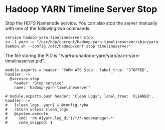 
# Hadoop YARN Timeline Server Stop

Stop the HDFS Namenode service. You can also stop the server manually with one of
the following two commands:

```
service hadoop-yarn-timelineserver stop
su -l yarn -c "/usr/hdp/current/hadoop-yarn-timelineserver/sbin/yarn-daemon.sh --config /etc/hadoop/conf stop timelineserver"
```

The file storing the PID is "/var/run/hadoop-yarn/yarn/yarn-yarn-timelineserver.pid".

    module.exports = header: 'YARN ATS Stop', label_true: 'STOPPED', handler: ->
      @service.stop
        header: 'Stop service'
        name: 'hadoop-yarn-timelineserver'

    # module.exports.push header: 'Clean Logs', label_true: 'CLEANED', handler: ->
    #   {clean_logs, yarn} = @config.ryba
    #   return unless clean_logs
    #   @system.execute
    #     cmd: 'rm #{yarn.log_dir}/*/*-nodemanager-*'
    #     code_skipped: 1
